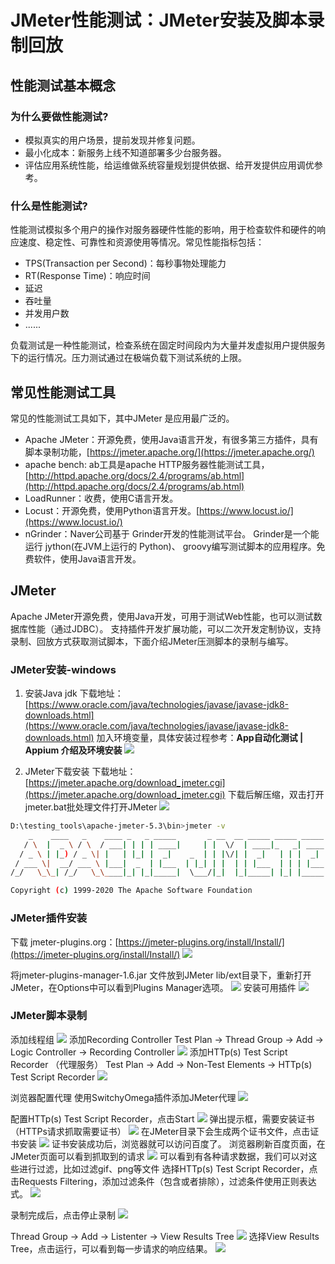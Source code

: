 # JMeter性能测试：JMeter安装及脚本录制回放
<!--more-->

## 性能测试基本概念
### 为什么要做性能测试?
* 模拟真实的用户场景，提前发现并修复问题。
* 最小化成本：新服务上线不知道部署多少台服务器。
* 评估应用系统性能，给运维做系统容量规划提供依据、给开发提供应用调优参考。

### 什么是性能测试?
性能测试模拟多个用户的操作对服务器硬件性能的影响，用于检查软件和硬件的响应速度、稳定性、可靠性和资源使用等情况。常见性能指标包括：
* TPS(Transaction per Second)：每秒事物处理能力
* RT(Response Time)：响应时间
* 延迟
* 吞吐量
* 并发用户数
* ......

负载测试是一种性能测试，检查系统在固定时间段内为大量并发虚拟用户提供服务下的运行情况。压力测试通过在极端负载下测试系统的上限。
## 常见性能测试工具
常见的性能测试工具如下，其中JMeter 是应用最广泛的。

* Apache JMeter：开源免费，使用Java语言开发，有很多第三方插件，具有脚本录制功能，[https://jmeter.apache.org/](https://jmeter.apache.org/)
* apache bench: ab工具是apache HTTP服务器性能测试工具，[http://httpd.apache.org/docs/2.4/programs/ab.html](http://httpd.apache.org/docs/2.4/programs/ab.html)
* LoadRunner：收费，使用C语言开发。
* Locust：开源免费，使用Python语言开发。[https://www.locust.io/](https://www.locust.io/)
* nGrinder：Naver公司基于 Grinder开发的性能测试平台。 Grinder是一个能运行 jython(在JVM上运行的 Python)、 groovy编写测试脚本的应用程序。免费软件，使用Java语言开发。

## JMeter
Apache JMeter开源免费，使用Java开发，可用于测试Web性能，也可以测试数据库性能（通过JDBC）。 支持插件开发扩展功能，可以二次开发定制协议，支持录制、回放方式获取测试脚本，下面介绍JMeter压测脚本的录制与编写。

### JMeter安装-windows
1. 安装Java jdk
下载地址：[https://www.oracle.com/java/technologies/javase/javase-jdk8-downloads.html](https://www.oracle.com/java/technologies/javase/javase-jdk8-downloads.html)
加入环境变量，具体安装过程参考：**App自动化测试 | Appium 介绍及环境安装**
![](performance-testing-using-jmeter/java-sdk.png)

2. JMeter下载安装
下载地址：[https://jmeter.apache.org/download_jmeter.cgi](https://jmeter.apache.org/download_jmeter.cgi)
下载后解压缩，双击打开jmeter.bat批处理文件打开JMeter
![](performance-testing-using-jmeter/jmeter.png)

```bash
D:\testing_tools\apache-jmeter-5.3\bin>jmeter -v
    _    ____   _    ____ _   _ _____       _ __  __ _____ _____ _____ ____
   / \  |  _ \ / \  / ___| | | | ____|     | |  \/  | ____|_   _| ____|  _ \
  / _ \ | |_) / _ \| |   | |_| |  _|    _  | | |\/| |  _|   | | |  _| | |_) |
 / ___ \|  __/ ___ \ |___|  _  | |___  | |_| | |  | | |___  | | | |___|  _ <
/_/   \_\_| /_/   \_\____|_| |_|_____|  \___/|_|  |_|_____| |_| |_____|_| \_\ 5.3

Copyright (c) 1999-2020 The Apache Software Foundation

```

### JMeter插件安装
下载 jmeter-plugins.org：[https://jmeter-plugins.org/install/Install/](https://jmeter-plugins.org/install/Install/)
![](performance-testing-using-jmeter/jmeter-plugin.png)

将jmeter-plugins-manager-1.6.jar 文件放到JMeter lib/ext目录下，重新打开JMeter，在Options中可以看到Plugins Manager选项。
![](performance-testing-using-jmeter/jmeter-plugins-manager.png)
安装可用插件
![](performance-testing-using-jmeter/jmeter-plugin-install.png)


### JMeter脚本录制
添加线程组
![](performance-testing-using-jmeter/jmeter-thread-group.png)
添加Recording Controller
Test Plan -> Thread Group -> Add -> Logic Controller -> Recording Controller
![](performance-testing-using-jmeter/jmeter-logic-controller.png)
添加HTTp(s) Test Script Recorder （代理服务）
Test Plan -> Add -> Non-Test Elements -> HTTp(s) Test Script Recorder
![](performance-testing-using-jmeter/jmeter-test-script-recorder.png)


浏览器配置代理
使用SwitchyOmega插件添加JMeter代理
![](performance-testing-using-jmeter/jmeter-switchyomega.png)

配置HTTp(s) Test Script Recorder，点击Start
![](performance-testing-using-jmeter/jmeter-test-script-recorder2.png)
弹出提示框，需要安装证书（HTTPs请求抓取需要证书）
![](performance-testing-using-jmeter/jmeter-ca.png)
在JMeter目录下会生成两个证书文件，点击证书安装
![](performance-testing-using-jmeter/jmeter-ca2.png)
证书安装成功后，浏览器就可以访问百度了。
浏览器刷新百度页面，在JMeter页面可以看到抓取到的请求
![](performance-testing-using-jmeter/jmeter-baidu.png)
可以看到有各种请求数据，我们可以对这些进行过滤，比如过滤gif、png等文件
选择HTTp(s) Test Script Recorder，点击Requests Filtering，添加过滤条件（包含或者排除），过滤条件使用正则表达式。
![](performance-testing-using-jmeter/jmeter-filter.png)

录制完成后，点击停止录制
![](performance-testing-using-jmeter/jmeter-stop.png)

Thread Group -> Add -> Listenter -> View Results Tree
![](performance-testing-using-jmeter/jmeter-listener.png)
选择View Results Tree，点击运行，可以看到每一步请求的响应结果。
![](performance-testing-using-jmeter/jmeter-listener-tree.png)

